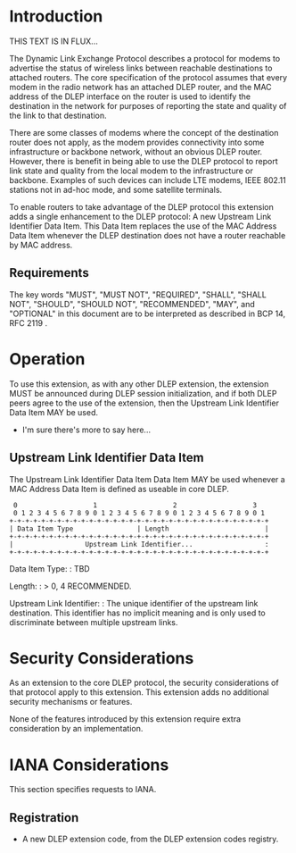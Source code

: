 # Introduction


THIS TEXT IS IN FLUX...


The Dynamic Link Exchange Protocol [](#I-D.ietf-manet-dlep) describes a
protocol for modems to advertise the status of wireless links between reachable
destinations to attached routers. The core specification of the protocol assumes
that every modem in the radio network has an attached DLEP router, and the MAC
address of the DLEP interface on the router is used to identify the destination
in the network for purposes of reporting the state and quality of the link to
that destination.

There are some classes of modems where the concept of the destination router
does not apply, as the modem provides connectivity into some infrastructure or
backbone network, without an obvious DLEP router. However, there is benefit in
being able to use the DLEP protocol to report link state and quality from the
local modem to the infrastructure or backbone. Examples of such devices can
include LTE modems, IEEE 802.11 stations not in ad-hoc mode, and some satellite
terminals.

To enable routers to take advantage of the DLEP protocol this extension
adds a single enhancement to the DLEP protocol: A new Upstream Link Identifier
Data Item. This Data Item replaces the use of the MAC Address Data Item whenever
the DLEP destination does not have a router reachable by MAC address.

## Requirements

The key words "MUST", "MUST NOT", "REQUIRED", "SHALL", "SHALL NOT", "SHOULD", 
"SHOULD NOT", "RECOMMENDED", "MAY", and "OPTIONAL" in this document are to be 
interpreted as described in BCP 14, RFC 2119 [](#RFC2119).

# Operation

To use this extension, as with any other DLEP extension, the extension MUST be
announced during DLEP session initialization, and if both DLEP peers agree to
the use of the extension, then the Upstream Link Identifier Data Item MAY be used.

* I'm sure there's more to say here...

## Upstream Link Identifier Data Item

The Upstream Link Identifier Data Item Data Item MAY be used whenever a MAC
Address Data Item is defined as useable in core DLEP.

     0                   1                   2                   3
     0 1 2 3 4 5 6 7 8 9 0 1 2 3 4 5 6 7 8 9 0 1 2 3 4 5 6 7 8 9 0 1
    +-+-+-+-+-+-+-+-+-+-+-+-+-+-+-+-+-+-+-+-+-+-+-+-+-+-+-+-+-+-+-+-+
    | Data Item Type                | Length                        |
    +-+-+-+-+-+-+-+-+-+-+-+-+-+-+-+-+-+-+-+-+-+-+-+-+-+-+-+-+-+-+-+-+
    |                  Upstream Link Identifier...                  :
    +-+-+-+-+-+-+-+-+-+-+-+-+-+-+-+-+-+-+-+-+-+-+-+-+-+-+-+-+-+-+-+-+

Data Item Type:
:    TBD

Length:
:    > 0, 4 RECOMMENDED.

Upstream Link Identifier:
:    The unique identifier of the upstream link destination.  This identifier
     has no implicit meaning and is only used to discriminate between multiple upstream links.

# Security Considerations

As an extension to the core DLEP protocol, the security considerations of that 
protocol apply to this extension.  This extension adds no additional security 
mechanisms or features.

None of the features introduced by this extension require extra consideration
by an implementation.

# IANA Considerations

This section specifies requests to IANA.

## Registration

* A new DLEP extension code, from the DLEP extension codes registry.
